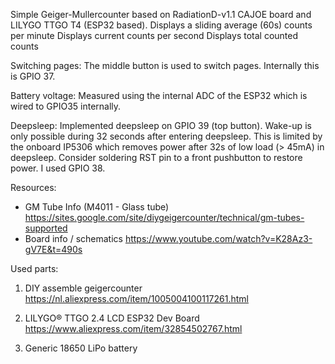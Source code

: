 Simple Geiger-Mullercounter based on RadiationD-v1.1 CAJOE board and LILYGO TTGO T4 (ESP32 based).
Displays a sliding average (60s) counts per minute
Displays current counts per second
Displays total counted counts


Switching pages:
The middle button is used to switch pages. Internally this is GPIO 37.

Battery voltage:
Measured using the internal ADC of the ESP32 which is wired to GPIO35 internally. 


Deepsleep:
Implemented deepsleep on GPIO 39 (top button). Wake-up is only possible during 32 seconds after entering deepsleep.  This is limited by the onboard IP5306 which removes power after 32s of low load  (> 45mA) in deepsleep. Consider soldering RST pin to a front pushbutton to restore power. I used GPIO 38. 




Resources:
- GM Tube Info (M4011 - Glass tube)
  https://sites.google.com/site/diygeigercounter/technical/gm-tubes-supported
- Board info / schematics
  https://www.youtube.com/watch?v=K28Az3-gV7E&t=490s

Used parts:
1. DIY assemble geigercounter
https://nl.aliexpress.com/item/1005004100117261.html

2. LILYGO® TTGO 2.4 LCD ESP32 Dev Board
https://www.aliexpress.com/item/32854502767.html

3. Generic 18650 LiPo battery

